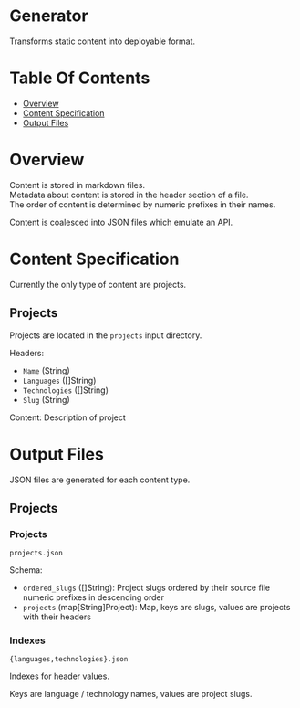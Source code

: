 # Generator
Transforms static content into deployable format.

# Table Of Contents
- [Overview](#overview)
- [Content Specification](#content-specification)
- [Output Files](#output-files)

# Overview
Content is stored in markdown files.  
Metadata about content is stored in the header section of a file.  
The order of content is determined by numeric prefixes in their names.

Content is coalesced into JSON files which emulate an API.

# Content Specification
Currently the only type of content are projects.

## Projects
Projects are located in the `projects` input directory.  

Headers:

- `Name` (String)
- `Languages` ([]String)
- `Technologies` ([]String)
- `Slug` (String)

Content: Description of project

# Output Files
JSON files are generated for each content type.

## Projects
### Projects
`projects.json`  

Schema:

- `ordered_slugs` ([]String): Project slugs ordered by their source file numeric
  prefixes in descending order
- `projects` (map[String]Project): Map, keys are slugs, values are projects 
  with their headers

### Indexes
`{languages,technologies}.json`

Indexes for header values.  

Keys are language / technology names, values are project slugs.

